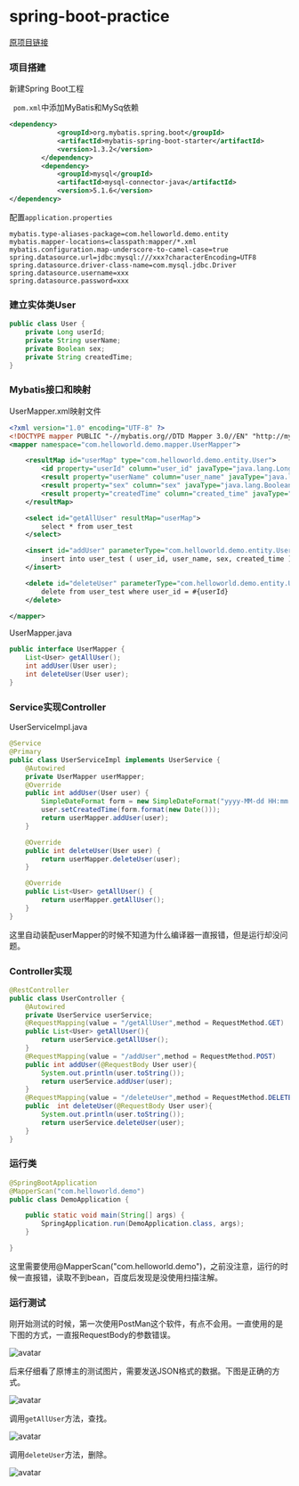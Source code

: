# spring-boot-practice

[原项目链接](https://github.com/hansonwang99/Spring-Boot-In-Action/)

### 项目搭建

新建Spring Boot工程

` pom.xml`中添加MyBatis和MySq依赖

```xml
<dependency>
            <groupId>org.mybatis.spring.boot</groupId>
            <artifactId>mybatis-spring-boot-starter</artifactId>
            <version>1.3.2</version>
        </dependency>
        <dependency>
            <groupId>mysql</groupId>
            <artifactId>mysql-connector-java</artifactId>
            <version>5.1.6</version>
</dependency>
```

配置`application.properties`

```properties
mybatis.type-aliases-package=com.helloworld.demo.entity
mybatis.mapper-locations=classpath:mapper/*.xml
mybatis.configuration.map-underscore-to-camel-case=true
spring.datasource.url=jdbc:mysql:///xxx?characterEncoding=UTF8
spring.datasource.driver-class-name=com.mysql.jdbc.Driver
spring.datasource.username=xxx
spring.datasource.password=xxx

```

### 建立实体类User

```java
public class User {
    private Long userId;
    private String userName;
    private Boolean sex;
    private String createdTime;
}
```

### Mybatis接口和映射

UserMapper.xml映射文件

```xml
<?xml version="1.0" encoding="UTF-8" ?>
<!DOCTYPE mapper PUBLIC "-//mybatis.org//DTD Mapper 3.0//EN" "http://mybatis.org/dtd/mybatis-3-mapper.dtd" >
<mapper namespace="com.helloworld.demo.mapper.UserMapper">

    <resultMap id="userMap" type="com.helloworld.demo.entity.User">
        <id property="userId" column="user_id" javaType="java.lang.Long"></id>
        <result property="userName" column="user_name" javaType="java.lang.String"></result>
        <result property="sex" column="sex" javaType="java.lang.Boolean"></result>
        <result property="createdTime" column="created_time" javaType="java.lang.String"></result>
    </resultMap>

    <select id="getAllUser" resultMap="userMap">
        select * from user_test
    </select>

    <insert id="addUser" parameterType="com.helloworld.demo.entity.User">
        insert into user_test ( user_id, user_name, sex, created_time ) values ( #{userId}, #{userName}, #{sex}, #{createdTime} )
    </insert>

    <delete id="deleteUser" parameterType="com.helloworld.demo.entity.User">
        delete from user_test where user_id = #{userId}
    </delete>

</mapper>
```

UserMapper.java

```java
public interface UserMapper {
    List<User> getAllUser();
    int addUser(User user);
    int deleteUser(User user);
}
```

### Service实现Controller

UserServiceImpl.java

```java
@Service
@Primary
public class UserServiceImpl implements UserService {
    @Autowired
    private UserMapper userMapper;
    @Override
    public int addUser(User user) {
        SimpleDateFormat form = new SimpleDateFormat("yyyy-MM-dd HH:mm:ss");
        user.setCreatedTime(form.format(new Date()));
        return userMapper.addUser(user);
    }

    @Override
    public int deleteUser(User user) {
        return userMapper.deleteUser(user);
    }

    @Override
    public List<User> getAllUser() {
        return userMapper.getAllUser();
    }
}

```

这里自动装配userMapper的时候不知道为什么编译器一直报错，但是运行却没问题。

### Controller实现

```java
@RestController
public class UserController {
    @Autowired
    private UserService userService;
    @RequestMapping(value = "/getAllUser",method = RequestMethod.GET)
    public List<User> getAllUser(){
        return userService.getAllUser();
    }
    @RequestMapping(value = "/addUser",method = RequestMethod.POST)
    public int addUser(@RequestBody User user){
        System.out.println(user.toString());
        return userService.addUser(user);
    }
    @RequestMapping(value = "/deleteUser",method = RequestMethod.DELETE)
    public  int deleteUser(@RequestBody User user){
        System.out.println(user.toString());
        return userService.deleteUser(user);
    }
}

```

### 运行类

```java
@SpringBootApplication
@MapperScan("com.helloworld.demo")
public class DemoApplication {

    public static void main(String[] args) {
        SpringApplication.run(DemoApplication.class, args);
    }

}
```

这里需要使用@MapperScan("com.helloworld.demo")，之前没注意，运行的时候一直报错，读取不到bean，百度后发现是没使用扫描注解。

### 运行测试

刚开始测试的时候，第一次使用PostMan这个软件，有点不会用。一直使用的是下图的方式，一直报RequestBody的参数错误。

![avatar](img\01.png)

后来仔细看了原博主的测试图片，需要发送JSON格式的数据。下图是正确的方式。

![avatar](img/02.png)

调用`getAllUser`方法，查找。

![avatar](img/03.png)

调用`deleteUser`方法，删除。

![avatar](img/04.png)

